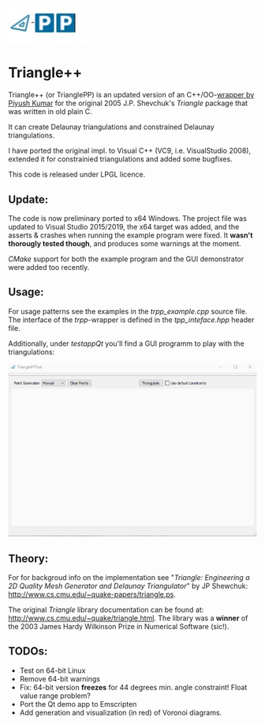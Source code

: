 [comment]: # " ![triangle-PP's logo](triangle-PP-sm.jpg) "
<img src="triangle-PP-sm.jpg" alt="triangle-PP's logo" width="160"/> 

# Triangle++

Triangle++ (or TrianglePP) is an updated version of an C++/OO-[wrapper by Piyush Kumar](https://bitbucket.org/piyush/triangle/overview) for the original 2005 J.P. Shevchuk's *Triangle* package that was written in old plain C.

It can create Delaunay triangulations and constrained Delaunay triangulations. 

I have ported the original impl. to Visual C++ (VC9, i.e. VisualStudio 2008), extended it for constrainied triangulations and added some bugfixes. 

This code is released under LPGL licence.

## Update:

The code is now preliminary ported to x64 Windows. The project file was updated to Visual Studio 2015/2019, the x64 target was added, and the asserts & crashes when running the example program were fixed. It **wasn't thorougly tested though**, and produces some warnings at the moment. 

*CMake* support for both the example program and the GUI demonstrator were added too recently.

## Usage:

For usage patterns see the examples in the *trpp_example.cpp* source file. The interface of the *trpp*-wrapper is defined in the *tpp_inteface.hpp* header file.

Additionally, under *testappQt* you'll find a GUI programm to play with the triangulations:

![triangle-PP's GUI test program](triangle-pp-testApp.gif)

## Theory:

For for backgroud info on the implementation see "*Triangle: Engineering a 2D Quality Mesh Generator and Delaunay Triangulator*" by JP Shewchuk: http://www.cs.cmu.edu/~quake-papers/triangle.ps.

The original *Triangle* library documentation can be found at: http://www.cs.cmu.edu/~quake/triangle.html. The library was a **winner** of the 2003 James Hardy Wilkinson Prize in Numerical Software (sic!).

## TODOs:
 - Test on 64-bit Linux
 - Remove 64-bit warnings
 - Fix: 64-bit version **freezes** for 44 degrees min. angle constraint! Float value range problem?
 - Port the Qt demo app to Emscripten
 - Add generation and visualization (in red) of Voronoi diagrams.
